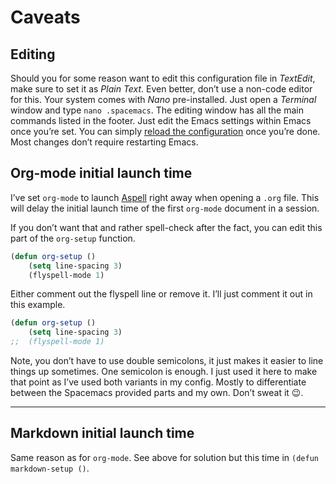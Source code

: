 # Caveats

## Editing
Should you for some reason want to edit this configuration file in *TextEdit*, make sure to set it as *Plain Text*. Even better, don’t use a non-code editor for this. Your system comes with *Nano* pre-installed. Just open a *Terminal* window and type `nano .spacemacs`. The editing window has all the main commands listed in the footer. Just edit the Emacs settings within Emacs once you’re set. You can simply [reload the configuration](http://spacemacs.org/doc/DOCUMENTATION.html#dotfile-configuration) once you’re done. Most changes don’t require restarting Emacs.


## Org-mode initial launch time
I’ve set `org-mode` to launch [Aspell](docs/requirements.md) right away when opening a `.org` file. This will delay the initial launch time of the first `org-mode` document in a session. 

If you don’t want that and rather spell-check after the fact, you can edit this part of the `org-setup` function.

```lisp
(defun org-setup ()
	(setq line-spacing 3)
	(flyspell-mode 1)
```

Either comment out the flyspell line or remove it. I’ll just comment it out in this example.

```lisp
(defun org-setup ()
	(setq line-spacing 3)
;;	(flyspell-mode 1)
```

Note, you don’t have to use double semicolons, it just makes it easier to line things up sometimes. One semicolon is enough. I just used it here to make that point as I’ve used both variants in my config. Mostly to differentiate between the Spacemacs provided parts and my own. Don’t sweat it 😉.


***

## Markdown initial launch time

Same reason as for `org-mode`. See above for solution but this time in `(defun markdown-setup ()`.
